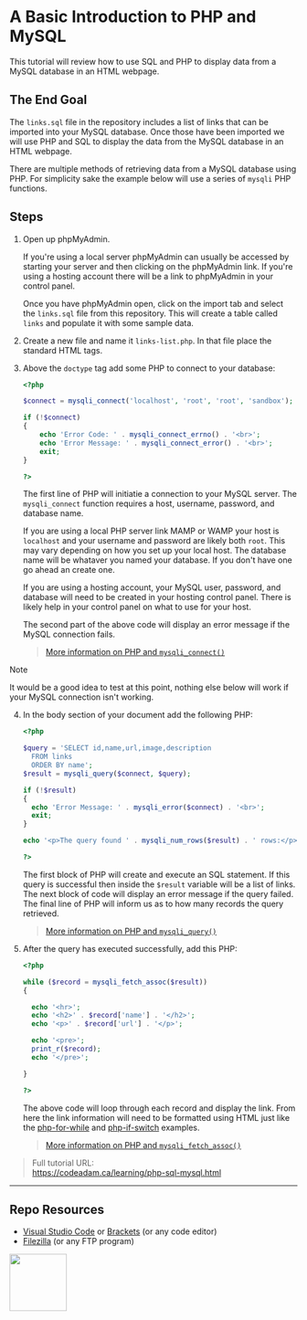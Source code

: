 # A Basic Introduction to PHP and MySQL

This tutorial will review how to use SQL and PHP to display data from a MySQL database in an HTML webpage. 

## The End Goal

The `links.sql` file in the repository includes a list of links that can be imported into your MySQL database. Once those have been imported we will use PHP and SQL to display the data from the MySQL database in an HTML webpage. 

There are multiple methods of retrieving data from a MySQL database using PHP. For simplicity sake the example below will use a series of `mysqli` PHP functions. 

## Steps

1. Open up phpMyAdmin.

    If you're using a local server phpMyAdmin can usually be accessed by starting your server and then clicking on the phpMyAdmin link. If you're using a hosting account there will be a link to phpMyAdmin in your control panel. 
    
    Once you have phpMyAdmin open, click on the import tab and select the `links.sql` file from this repository. This will create a table called `links` and populate it with some sample data. 

2. Create a new file and name it `links-list.php`. In that file place the standard HTML tags. 

3. Above the `doctype` tag add some PHP to connect to your database:
    
    ```php
    <?php
    
    $connect = mysqli_connect('localhost', 'root', 'root', 'sandbox');
    
    if (!$connect) 
    {
        echo 'Error Code: ' . mysqli_connect_errno() . '<br>';
        echo 'Error Message: ' . mysqli_connect_error() . '<br>';
        exit;
    }
    
    ?>
    ```

    The first line of PHP will initiatie a connection to your MySQL server. The `mysqli_connect` function requires a host, username, password, and database name. 
    
    If you are using a local PHP server link MAMP or WAMP your host is `localhost` and your username and password are likely both `root`. This may vary depending on how you set up your local host. The database name will be whataver you named your database. If you don't have one go ahead an create one. 
    
    If you are using a hosting account, your MySQL user, password, and database will need to be created in your hosting control panel. There is likely help in your control panel on what to use for your host. 
    
    The second part of the above code will display an error message if the MySQL connection fails. 
    
    > [More information on PHP and `mysqli_connect()`](https://www.php.net/manual/en/function.mysqli-connect.php)
    
> [!Note]
> It would be a good idea to test at this point, nothing else below will work if your MySQL connection isn't working. 

4. In the body section of your document add the following PHP:

    ```php
    <?php
    
    $query = 'SELECT id,name,url,image,description
      FROM links
      ORDER BY name';
    $result = mysqli_query($connect, $query);
    
    if (!$result)
    {
      echo 'Error Message: ' . mysqli_error($connect) . '<br>';
      exit;
    }
    
    echo '<p>The query found ' . mysqli_num_rows($result) . ' rows:</p>';
    
    ?>
    ```
    
    The first block of PHP will create and execute an SQL statement. If this query is successful then inside the `$result` variable will be a list of links. The next block of code will display an error message if the query failed. The final line of PHP will inform us as to how many records the query retrieved.

    > [More information on PHP and `mysqli_query()`](https://www.php.net/manual/en/mysqli.query.php)

4. After the query has executed successfully, add this PHP:

    ```php
    <?php
    
    while ($record = mysqli_fetch_assoc($result))
    {
    
      echo '<hr>';
      echo '<h2>' . $record['name'] . '</h2>';
      echo '<p>' . $record['url'] . '</p>';
    
      echo '<pre>';
      print_r($record);
      echo '</pre>';
    
    }
    
    ?>
    ```
    
    The above code will loop through each record and display the link. From here the link information will need to be formatted using HTML just like the [php-for-while](https://github.com/codeadamca/php-for-while) and [php-if-switch](https://github.com/codeadamca/php-if-switch) examples.

    > [More information on PHP and `mysqli_fetch_assoc()`](https://www.php.net/manual/en/mysqli-result.fetch-assoc.php)

> Full tutorial URL:  
> https://codeadam.ca/learning/php-sql-mysql.html

***

## Repo Resources

* [Visual Studio Code](https://code.visualstudio.com/) or [Brackets](http://brackets.io/) (or any code editor)
* [Filezilla](https://filezilla-project.org/) (or any FTP program)

<a href="https://codeadam.ca">
<img src="https://codeadam.ca/images/code-block.png" width="100">
</a>

